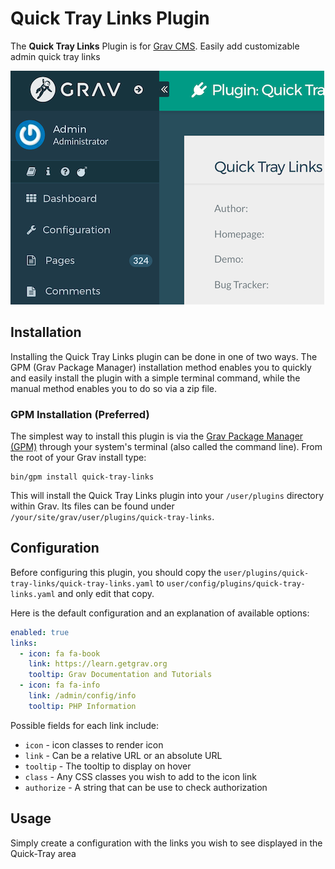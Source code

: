 # Quick Tray Links Plugin

The **Quick Tray Links** Plugin is for [Grav CMS](http://github.com/getgrav/grav). Easily add customizable admin quick tray links

![](assets/quicktray-links.png)

## Installation

Installing the Quick Tray Links plugin can be done in one of two ways. The GPM (Grav Package Manager) installation method enables you to quickly and easily install the plugin with a simple terminal command, while the manual method enables you to do so via a zip file.

### GPM Installation (Preferred)

The simplest way to install this plugin is via the [Grav Package Manager (GPM)](http://learn.getgrav.org/advanced/grav-gpm) through your system's terminal (also called the command line).  From the root of your Grav install type:

    bin/gpm install quick-tray-links

This will install the Quick Tray Links plugin into your `/user/plugins` directory within Grav. Its files can be found under `/your/site/grav/user/plugins/quick-tray-links`.

## Configuration

Before configuring this plugin, you should copy the `user/plugins/quick-tray-links/quick-tray-links.yaml` to `user/config/plugins/quick-tray-links.yaml` and only edit that copy.

Here is the default configuration and an explanation of available options:

```yaml
enabled: true
links:
  - icon: fa fa-book
    link: https://learn.getgrav.org
    tooltip: Grav Documentation and Tutorials
  - icon: fa fa-info
    link: /admin/config/info
    tooltip: PHP Information
```

Possible fields for each link include:

* `icon` - icon classes to render icon
* `link` - Can be a relative URL or an absolute URL
* `tooltip` - The tooltip to display on hover
* `class` - Any CSS classes you wish to add to the icon link
* `authorize` - A string that can be use to check authorization

## Usage

Simply create a configuration with the links you wish to see displayed in the Quick-Tray area


